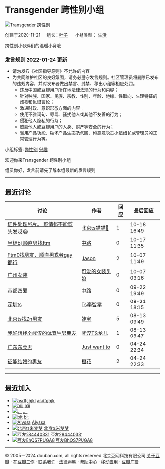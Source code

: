 # Transgender 跨性别小组

![Transgender 跨性别](https://img3.doubanio.com/view/group/sqxs/public/d7334afdf332717.webp)

创建于2020-11-21     组长：[叶子](https://www.douban.com/people/58690459/)      小组类型： [生活](/group/category?id=843)

跨性别小伙伴们的温暖小窝哦

### 发言规则 2022-01-24 更新

-   请勿发布《社区指导原则》不允许的内容
-   为共同维护社区的良好氛围，请务必遵守发言规则。社区管理员将删除已发布的违规内容，并对发布者做出禁言、封禁、移出小组等相应处罚。
    -  违反中国或豆瓣用户所在地法律法规的行为和内容；
    -  针对种族、国家、民族、宗教、性别、年龄、地缘、性取向、生理特征的歧视和仇恨言论；
    -  激进时政、意识形态方面的内容；
    -  使用不雅词句、辱骂、骚扰他人或其他不友善的行为；
    -  侵犯他人隐私的行为；
    -  威胁他人或豆瓣用户的人身、财产等安全的行为；
    -  滥用产品功能，破坏产品生态及氛围，如恶意攻击小组组长或管理员的正常管理行为等。

小组标签: [跨性别](https://www.douban.com/search?cat=1019&q=跨性别) [兴趣](https://www.douban.com/search?cat=1019&q=兴趣)

欢迎你来Transgender 跨性别小组

组员你好，发言前请先了解本组最新的发言规则

---

## 最近讨论

| 讨论                              | 作者                | 回应 | 最后回应       |
|-----------------------------------|---------------------|------|----------------|
| [证件处理照片。 疫情都不能剪头发哎😂](https://www.douban.com/group/topic/279182616/) | [北京ts猫猫🌹](https://www.douban.com/group/topic/313610547/) | 1    | 10-18 16:49    |
| [坐标bj 顺直男找ftm](https://www.douban.com/group/topic/312609488/) | [中路](https://www.douban.com/people/147803153/) | 0    | 10-17 11:35    |
| [Ftm0找男友，顺直男或者gay 都行](https://www.douban.com/group/topic/299874210/) | [Jason](https://www.douban.com/people/209420257/) | 2    | 10-07 11:49    |
| [广州女装](https://www.douban.com/group/topic/312194271/) | [可爱的女装男娘](https://www.douban.com/people/269187219/) | 0    | 10-07 03:16    |
| [帝都四爱](https://www.douban.com/group/topic/311639887/) | [中路](https://www.douban.com/people/147803153/) | 0    | 09-22 19:49    |
| [深圳ts](https://www.douban.com/group/topic/310256567/) | [Ts李智孝](https://www.douban.com/people/227228496/) | 0    | 08-21 18:15    |
| [北京ts找Zn男友](https://www.douban.com/group/topic/296269413/) | [娃宝](https://www.douban.com/people/267724154/) | 5    | 08-13 09:49    |
| [我好想找个武汉的体育生男朋友](https://www.douban.com/group/topic/307839399/) | [武汉TS龙儿](https://www.douban.com/people/272000951/) | 1    | 08-13 09:47    |
| [广东东莞男](https://www.douban.com/group/topic/305011933/) | [Just want to](https://www.douban.com/people/229975727/) | 0    | 04-24 22:34    |
| [征能结婚的男友](https://www.douban.com/group/topic/303259483/) | [橙花](https://www.douban.com/people/cheng0zi/) | 2    | 04-24 22:33    |

---

## 最近加入

- [![asdfghjkl](https://img3.doubanio.com/icon/up284714355-2.jpg)](https://www.douban.com/people/284714355/) [asdfghjkl](https://www.douban.com/people/284714355/)
- [![mii](https://img3.doubanio.com/icon/up270703891-32.jpg)](https://www.douban.com/people/mirapyu/) [mii](https://www.douban.com/people/mirapyu/)
- [![。](https://img3.doubanio.com/icon/up283315923-3.jpg)](https://www.douban.com/people/283315923/) [。](https://www.douban.com/people/283315923/)
- [![bit](https://img3.doubanio.com/icon/up1299531-7.jpg)](https://www.douban.com/people/amingsc/) [bit](https://www.douban.com/people/amingsc/)
- [![Alyssa](https://img3.doubanio.com/icon/up283906545-3.jpg)](https://www.douban.com/people/283906545/) [Alyssa](https://www.douban.com/people/283906545/)
- [![北京ts米梦梦](https://img3.doubanio.com/icon/up140606043-2.jpg)](https://www.douban.com/people/bukyky/) [北京ts米梦梦](https://www.douban.com/people/bukyky/)
- [![豆友284440331](https://img2.doubanio.com/icon/user_large.jpg)](https://www.douban.com/people/284440331/) [豆友284440331](https://www.douban.com/people/284440331/)
- [![豆友BhQS7PUGA8](https://img2.doubanio.com/icon/user_large.jpg)](https://www.douban.com/people/284413618/) [豆友BhQS7PUGA8](https://www.douban.com/people/284413618/)

---

© 2005－2024 douban.com, all rights reserved 北京豆网科技有限公司 [关于豆瓣](https://www.douban.com/about) · [在豆瓣工作](https://www.douban.com/jobs) · [联系我们](https://www.douban.com/about?topic=contactus) · [法律声明](https://www.douban.com/about/legal) · [帮助中心](https://help.douban.com/group) · [移动应用](https://www.douban.com/doubanapp/) · [豆瓣广告](https://www.douban.com/partner/)
<!-- tcd_original_link https://m.douban.com/group/711728/ -->
